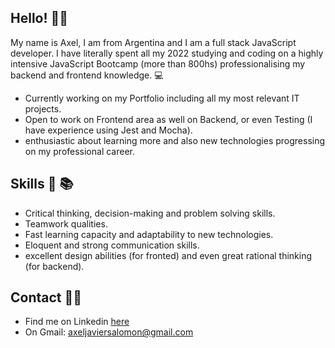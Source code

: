 ## Hello! 👋👋

My name is Axel, I am from Argentina and I am a full stack JavaScript developer. I have literally spent all my 2022 studying and coding on a highly intensive JavaScript Bootcamp (more than 800hs) professionalising my backend and frontend knowledge. 💻
 
* Currently working on my Portfolio including all my most relevant IT projects.
* Open to work on Frontend area as well on Backend, or even Testing (I have experience using Jest and Mocha).
* enthusiastic about learning more and also new technologies progressing on my professional career.

## Skills 📖 📚

* Critical thinking, decision-making and problem solving skills.
* Teamwork qualities.
* Fast learning capacity and adaptability to new technologies.
* Eloquent and strong communication  skills.
* excellent design abilities (for fronted) and even great rational thinking (for backend).

## Contact 👨‍💻

* Find me on Linkedin [here](https://www.linkedin.com/in/axeljsalomon/) 
* On Gmail: axeljaviersalomon@gmail.com
